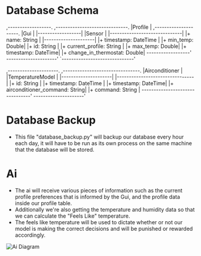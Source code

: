 # Database Schema

,------------------. ,------------------------------.
|Profile | ,---------------------. |Gui |
|------------------| |Sensor | |------------------------------|
|+ name: String | |---------------------| |+ timestamp: DateTime |
|+ min_temp: Double| |+ id: String | |+ current_profile: String |
|+ max_temp: Double| |+ timestamp: DateTime| |+ change_in_thermostat: Double|
------------------' ---------------------' `------------------------------'

,---------------------. ,--------------------------------.
|Airconditioner | |TemperatureModel |
|---------------------| |--------------------------------|
|+ id: String | |+ timestamp: DateTime |
|+ timestamp: DateTime| |+ airconditioner_command: String|
|+ command: String | --------------------------------' ---------------------'


# Database Backup
* This file "database_backup.py" will backup our database every hour each day, it will have to be run as its own process on the same machine that the database will be stored.

# Ai
* The ai will receive various pieces of information such as the current profile preferences that is informed by the Gui, and the profile data inside our profile table.
* Additionally we're also getting the temperature and humidity data so that we can calculate the "Feels Like" temperature.
* The feels like temperature will be used to dictate whether or not our model is making the correct decisions and will be punished or rewarded accordingly.

![Ai Diagram](https://github.com/KevMP/smart-home-automation/assets/100045145/e37b8a81-a3e7-478f-8c74-651d062369be)
